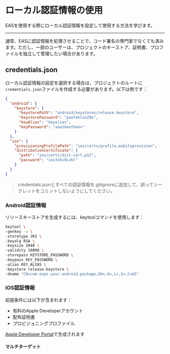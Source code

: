 # ローカル認証情報の使用

EASを使用する際にローカル認証情報を設定して使用する方法を学びます。

---

通常、EASに認証情報を処理させることで、コード署名の専門家でなくても済みます。ただし、一部のユーザーは、プロジェクトのキーストア、証明書、プロファイルを独立して管理したい場合があります。

## credentials.json

ローカル認証情報の設定を選択する場合は、プロジェクトのルートに`credentials.json`ファイルを作成する必要があります。以下は例です：

```json
{
  "android": {
    "keystore": {
      "keystorePath": "android/keystores/release.keystore",
      "keystorePassword": "paofohlooZ9e",
      "keyAlias": "keyalias",
      "keyPassword": "aew1Geuthoev"
    }
  },
  "ios": {
    "provisioningProfilePath": "ios/certs/profile.mobileprovision",
    "distributionCertificate": {
      "path": "ios/certs/dist-cert.p12",
      "password": "iex3shi9Lohl"
    }
  }
}
```

> credentials.jsonとすべての認証情報を.gitignoreに追加して、誤ってシークレットをコミットしないようにしてください。

### Android認証情報

リリースキーストアを生成するには、keytoolコマンドを使用します：

```bash
keytool \
-genkey -v \
-storetype JKS \
-keyalg RSA \
-keysize 2048 \
-validity 10000 \
-storepass KEYSTORE_PASSWORD \
-keypass KEY_PASSWORD \
-alias KEY_ALIAS \
-keystore release.keystore \
-dname "CN=com.expo.your.android.package,OU=,O=,L=,S=,C=US"
```

### iOS認証情報

前提条件には以下が含まれます：
- 有料のApple Developerアカウント
- 配布証明書
- プロビジョニングプロファイル

[Apple Developer Portal](https://developer.apple.com/account/resources/certificates/list)で生成されます

#### マルチターゲット
